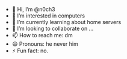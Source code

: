 - 👋 Hi, I’m @n0ch3
- 👀 I’m interested in computers 
- 🌱 I’m currently learning about home servers
- 💞️ I’m looking to collaborate on ...
- 📫 How to reach me: dm
- 😄 Pronouns: he never him 
- ⚡ Fun fact: no. 

<!---
n0ch3/n0ch3 is a ✨ special ✨ repository because its `README.md` (this file) appears on your GitHub profile.
You can click the Preview link to take a look at your changes.
--->
